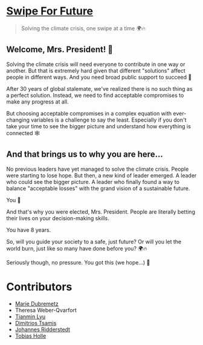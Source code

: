 # [Swipe For Future](https://swipeforfuture.com)

> Solving the climate crisis, one swipe at a time 🌍🔥

## Welcome, Mrs. President! 🖖

Solving the climate crisis will need everyone to contribute in one way or another. But that is extremely hard given that different "solutions" affect people in different ways. And you need broad public support to succeed 🧩

After 30 years of global stalemate, we've realized there is no such thing as a perfect solution. Instead, we need to find acceptable compromises to make any progress at all.

But choosing acceptable compromises in a complex equation with ever-changing variables is a challenge to say the least. Especially if you don't take your time to see the bigger picture and understand how everything is connected 🕸

## And that brings us to why you are here...

No previous leaders have yet managed to solve the climate crisis. People were starting to lose hope. But then, a new kind of leader emerged. A leader who could see the bigger picture. A leader who finally found a way to balance "acceptable losses" with the grand vision of a sustainable future.

You 🙋‍

And that's why you were elected, Mrs. President. People are literally betting their lives on your decision-making skills.

You have 8 years.

So, will you guide your society to a safe, just future? Or will you let the world burn, just like so many have done before you? 🌍🔥

Seriously though, no pressure. You got this (we hope...) 😬

# Contributors

-   [Marie Dubremetz](https://github.com/mardub1635)
-   Theresa Weber-Qvarfort
-   [Tianmin Lyu](http://github.com/thecrossed)
-   [Dimitrios Tsamis](https://github.com/dtsamis)
-   [Johannes Ridderstedt](https://github.com/johannesl)
-   [Tobias Holle](https://twitter.com/tobiasrholle)
